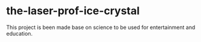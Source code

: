 # the-laser-prof-ice-crystal
This project is been made base on science to be used for entertainment and education.
